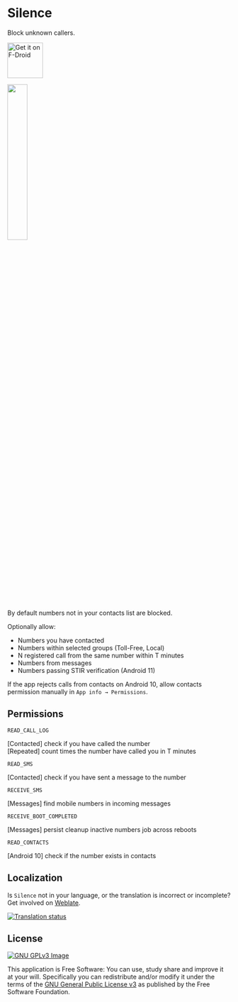 # Silence

Block unknown callers.

[<img 
    src="https://fdroid.gitlab.io/artwork/badge/get-it-on.png"
    alt="Get it on F-Droid"
    height="80">](https://f-droid.org/packages/me.lucky.silence/)

<img 
    src="https://user-images.githubusercontent.com/53379023/148648867-e7e9c2b5-333f-4b92-b6ef-f9a6e18f9611.png" 
    width="30%" 
    height="30%">

By default numbers not in your contacts list are blocked.

Optionally allow:
- Numbers you have contacted
- Numbers within selected groups (Toll-Free, Local)
- N registered call from the same number within T minutes
- Numbers from messages
- Numbers passing STIR verification (Android 11)

If the app rejects calls from contacts on Android 10, allow contacts permission manually in 
`App info → Permissions`.

## Permissions

`READ_CALL_LOG`

[Contacted] check if you have called the number  
[Repeated] count times the number have called you in T minutes

`READ_SMS`

[Contacted] check if you have sent a message to the number

`RECEIVE_SMS`

[Messages] find mobile numbers in incoming messages

`RECEIVE_BOOT_COMPLETED`

[Messages] persist cleanup inactive numbers job across reboots

`READ_CONTACTS`

[Android 10] check if the number exists in contacts

## Localization

Is `Silence` not in your language, or the translation is incorrect or incomplete? Get involved on 
[Weblate](https://hosted.weblate.org/engage/me-lucky-silence/).

[![Translation status](https://hosted.weblate.org/widgets/me-lucky-silence/-/app/horizontal-auto.svg)](https://hosted.weblate.org/engage/me-lucky-silence/)

## License
[![GNU GPLv3 Image](https://www.gnu.org/graphics/gplv3-127x51.png)](https://www.gnu.org/licenses/gpl-3.0.en.html)  

This application is Free Software: You can use, study share and improve it at your will. 
Specifically you can redistribute and/or modify it under the terms of the
[GNU General Public License v3](https://www.gnu.org/licenses/gpl.html) as published by the Free 
Software Foundation.
